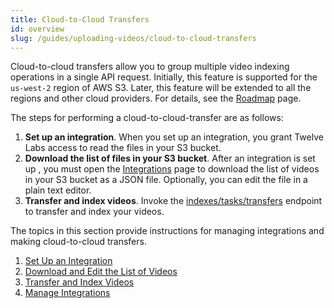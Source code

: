 ```yaml
---
title: Cloud-to-Cloud Transfers
id: overview
slug: /guides/uploading-videos/cloud-to-cloud-transfers 
---
```


Cloud-to-cloud transfers allow you to group multiple video indexing operations in a single API request. Initially, this feature is supported for the `us-west-2` region of AWS S3. Later, this feature will be extended to all the regions and other cloud providers. For details, see the [Roadmap](/roadmap) page.

The steps for performing a cloud-to-cloud-transfer are as follows:
1. **Set up an integration**. When you set up an integration, you grant Twelve Labs access to read the files in your S3 bucket. 
2. **Download the list of files in your S3 bucket**. After an integration is set up , you must open the [Integrations](https://api.twelvelabs.io/integrations) page to download the list of videos in your S3 bucket as a JSON file. Optionally, you can edit the file in a plain text editor.
3. **Transfer and index videos**. Invoke the [indexes/tasks/transfers](/api-reference/indexes-tasks-transfers) endpoint to transfer and index your videos.

The topics in this section provide instructions for managing integrations and making cloud-to-cloud transfers.

1. [Set Up an Integration](./set-up-an-integration.md)
2. [Download and Edit the List of Videos](/guides/uploading-videos/cloud-to-cloud-transfers/download-and-edit-the-list-of-videos)
3. [Transfer and Index Videos](/guides/uploading-videos/cloud-to-cloud-transfers/transfer-and-index-videos)
4. [Manage Integrations](/guides/uploading-videos/cloud-to-cloud-transfers/manage-integrations)
